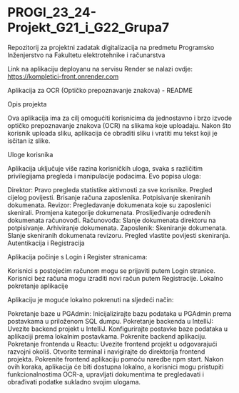 # PROGI_23_24-Projekt_G21_i_G22_Grupa7
Repozitorij za projektni zadatak digitalizacija na predmetu Programsko Inženjerstvo na Fakultetu elektrotehnike i računarstva

Link na aplikaciju deployanu na servisu Render se nalazi ovdje:
https://kompletici-front.onrender.com

Aplikacija za OCR (Optičko prepoznavanje znakova) - README

Opis projekta

Ova aplikacija ima za cilj omogućiti korisnicima da jednostavno i brzo izvode optičko prepoznavanje znakova (OCR) na slikama koje uploadaju. Nakon što korisnik uploada sliku, aplikacija će obraditi sliku i vratiti mu tekst koji je isčitan iz slike.

Uloge korisnika

Aplikacija uključuje više razina korisničkih uloga, svaka s različitim privilegijama pregleda i manipulacije podacima. Evo popisa uloga:

Direktor:
Pravo pregleda statistike aktivnosti za sve korisnike.
Pregled cijelog povijesti.
Brisanje računa zaposlenika.
Potpisivanje skeniranih dokumenata.
Revizor:
Pregledavanje dokumenata koje su zaposlenici skenirali.
Promjena kategorije dokumenata.
Proslijeđivanje određenih dokumenata računovođi.
Računovođa:
Slanje dokumenata direktoru na potpisivanje.
Arhiviranje dokumenata.
Zaposlenik:
Skeniranje dokumenata.
Slanje skeniranih dokumenata revizoru.
Pregled vlastite povijesti skeniranja.
Autentikacija i Registracija

Aplikacija počinje s Login i Register stranicama:

Korisnici s postojećim računom mogu se prijaviti putem Login stranice.
Korisnici bez računa mogu izraditi novi račun putem Registracije.
Lokalno pokretanje aplikacije

Aplikaciju je moguće lokalno pokrenuti na sljedeći način:

Pokretanje baze u PGAdmin:
Inicijalizirajte bazu podataka u PGAdmin prema postavkama u priloženom SQL dumpu.
Pokretanje backenda u IntelliJ:
Uvezite backend projekt u IntelliJ.
Konfigurirajte postavke baze podataka u aplikaciji prema lokalnim postavkama.
Pokrenite backend aplikaciju.
Pokretanje frontenda u Reactu:
Uvezite frontend projekt u odgovarajući razvojni okoliš.
Otvorite terminal i navigirajte do direktorija frontend projekta.
Pokrenite frontend aplikaciju pomoću naredbe npm start.
Nakon ovih koraka, aplikacija će biti dostupna lokalno, a korisnici mogu pristupiti funkcionalnostima OCR-a, upravljati dokumentima te pregledavati i obrađivati podatke sukladno svojim ulogama.
